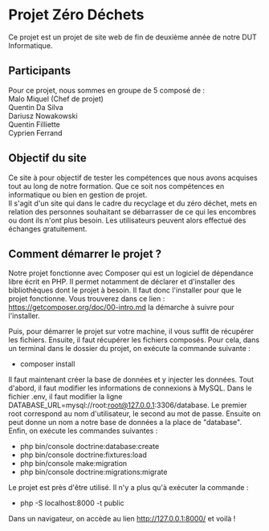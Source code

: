 # Projet Zéro Déchets
Ce projet est un projet de site web de fin de deuxième année de notre DUT Informatique.

## Participants
Pour ce projet, nous sommes en groupe de 5 composé de :  
Malo Miquel (Chef de projet)  
Quentin Da Silva  
Dariusz Nowakowski  
Quentin Filliette  
Cyprien Ferrand

## Objectif du site
Ce site à pour objectif de tester les compétences que nous avons acquises tout au long de notre
formation. Que ce soit nos compétences en informatique ou bien en gestion de projet.  
Il s'agit d'un site qui dans le cadre du recyclage et du zéro déchet, mets en 
relation des personnes souhaitant se débarrasser de ce qui les encombres ou dont ils
n'ont plus besoin. Les utilisateurs peuvent alors effectué des échanges gratuitement.

## Comment démarrer le projet ?
Notre projet fonctionne avec Composer qui est un logiciel de dépendance libre écrit en PHP.
Il permet notamment de déclarer et d'installer des bibliothèques dont le projet à besoin.
Il faut donc l'installer pour que le projet fonctionne.
Vous trouverez dans ce lien : https://getcomposer.org/doc/00-intro.md la démarche à suivre pour l'installer.

Puis, pour démarrer le projet sur votre machine, il vous suffit de récupérer les fichiers.
Ensuite, il faut récupérer les fichiers composés. Pour cela, dans un terminal dans le dossier du projet, on exécute la commande suivante :
* composer install 

Il faut maintenant créer la base de données et y injecter les données. Tout d'abord, il faut modifier les informations de connexions à MySQL. Dans le fichier .env, il faut modifier la ligne DATABASE_URL=mysql://root:root@127.0.0.1:3306/database. Le premier root correspond au nom d'utilisateur, le second au mot de passe. 
Ensuite on peut donne un nom a notre base de données a la place de "database".
Enfin, on exécute les commandes suivantes :
* php bin/console doctrine:database:create
* php bin/console doctrine:fixtures:load
* php bin/console make:migration
* php bin/console doctrine:migrations:migrate

Le projet est près d'être utilisé. Il n'y a plus qu'à exécuter la commande :
* php -S localhost:8000 -t public

Dans un navigateur, on accède au lien http://127.0.0.1:8000/ et voilà !

